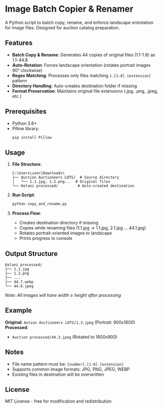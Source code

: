 # Image Batch Copier & Renamer

A Python script to batch copy, rename, and enforce landscape orientation for image files. Designed for auction catalog preparation.

## Features
- **Batch Copy & Rename**: Generates 44 copies of original files (1.1-1.8) as 1.1-44.8  
- **Auto-Rotation**: Forces landscape orientation (rotates portrait images 90° clockwise)  
- **Regex Matching**: Processes only files matching `1.[1-8].[extension]` pattern  
- **Directory Handling**: Auto-creates destination folder if missing  
- **Format Preservation**: Maintains original file extensions (.jpg, .png, .jpeg, etc.)

## Prerequisites
- Python 3.6+
- Pillow library:  
  ```bash
  pip install Pillow
  ```

## Usage
1. **File Structure**:
   ```
   C:\Users\user\Downloads\  
   ├── Auction Auctioneers LOTS/  # Source directory  
   │   └── 1.1.jpg, 1.2.png...  # Original files  
   └── Kelani processed/         # Auto-created destination
   ```

2. **Run Script**:
   ```bash
   python copy_and_rename.py
   ```

3. **Process Flow**:
   - Creates destination directory if missing  
   - Copies while renaming files (1.1.jpg → 1.1.jpg, 2.1.jpg ... 44.1.jpg)  
   - Rotates portrait-oriented images to landscape  
   - Prints progress to console

## Output Structure
```
Kelani processed/  
├── 1.1.jpg  
├── 1.2.png  
├── ...  
├── 44.7.webp  
└── 44.8.jpeg  
```
*Note: All images will have width ≥ height after processing*

## Example
**Original**: `Aution Auctioneers LOTS/1.3.jpeg` (Portrait: 900x1600)  
**Processed**:  
- `Auction processed/44.3.jpeg` (Rotated to 1600x900)  

## Notes
- File name pattern must be: `[number].[1-8].[extension]`  
- Supports common image formats: JPG, PNG, JPEG, WEBP  
- Existing files in destination will be overwritten  

## License
MIT License - free for modification and redistribution
